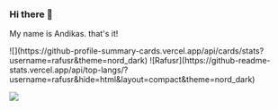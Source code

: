 ### Hi there 👋

My name is Andikas. that's it!

<!--![My GitHub Stats](https://github-readme-stats.vercel.app/api?username=rafusr&theme=nord_dark&show_icons=true)-->![](https://github-profile-summary-cards.vercel.app/api/cards/stats?username=rafusr&theme=nord_dark) ![Rafusr](https://github-readme-stats.vercel.app/api/top-langs/?username=rafusr&hide=html&layout=compact&theme=nord_dark)
![](https://github-profile-summary-cards.vercel.app/api/cards/profile-details?username=rafusr&theme=nord_dark)
<!--
**rafusr/rafusr** is a ✨ _special_ ✨ repository because its `README.md` (this file) appears on your GitHub profile.

Here are some ideas to get you started:

- 🔭 I’m currently working on ...
- 🌱 I’m currently learning ...
- 👯 I’m looking to collaborate on ...
- 🤔 I’m looking for help with ...
- 💬 Ask me about ...
- 📫 How to reach me: ...
- 😄 Pronouns: ...
- ⚡ Fun fact: ...
-->
